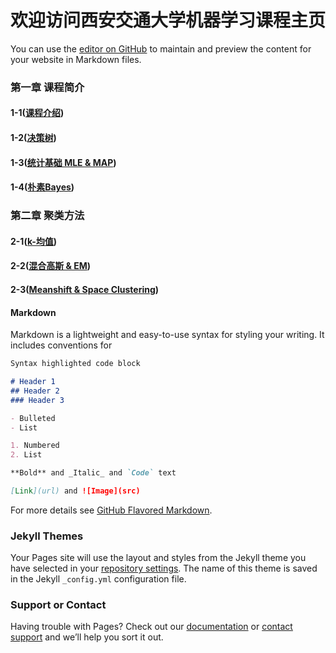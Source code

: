 # 欢迎访问西安交通大学机器学习课程主页

You can use the [editor on GitHub](https://github.com/xjtu-ML/xjtu-ML.github.io/edit/master/README.md) to maintain and preview the content for your website in Markdown files.

### 第一章 课程简介 
#### 1-1(**[课程介绍](/chapter01)**)
#### 1-2(**[决策树](/chapter01)**)
#### 1-3(**[统计基础 MLE & MAP](/chapter01)**)
#### 1-4(**[朴素Bayes](/chapter01)**)

### 第二章 聚类方法
#### 2-1(**[k-均值](/chapter01)**)
#### 2-2(**[混合高斯 & EM](/chapter01)**)
#### 2-3(**[Meanshift & Space Clustering](/chapter01)**)
#### Markdown

Markdown is a lightweight and easy-to-use syntax for styling your writing. It includes conventions for

```markdown
Syntax highlighted code block

# Header 1
## Header 2
### Header 3

- Bulleted
- List

1. Numbered
2. List

**Bold** and _Italic_ and `Code` text

[Link](url) and ![Image](src)
```

For more details see [GitHub Flavored Markdown](https://guides.github.com/features/mastering-markdown/).

### Jekyll Themes

Your Pages site will use the layout and styles from the Jekyll theme you have selected in your [repository settings](https://github.com/xjtu-ML/xjtu-ML.github.io/settings). The name of this theme is saved in the Jekyll `_config.yml` configuration file.

### Support or Contact

Having trouble with Pages? Check out our [documentation](https://help.github.com/categories/github-pages-basics/) or [contact support](https://github.com/contact) and we’ll help you sort it out.
